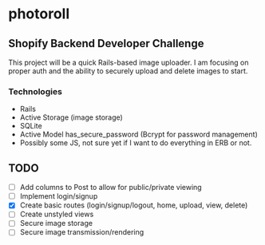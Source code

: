 # photoroll

## Shopify Backend Developer Challenge

This project will be a quick Rails-based image uploader. I am focusing on proper auth and the ability to securely upload and delete images to start.  

### Technologies

- Rails
- Active Storage (image storage)
- SQLite
- Active Model has_secure_password (Bcrypt for password management)
- Possibly some JS, not sure yet if I want to do everything in ERB or not.

## TODO

- [ ] Add columns to Post to allow for public/private viewing
- [ ] Implement login/signup
- [x] Create basic routes (login/signup/logout, home, upload, view, delete)
- [ ] Create unstyled views
- [ ] Secure image storage
- [ ] Secure image transmission/rendering

